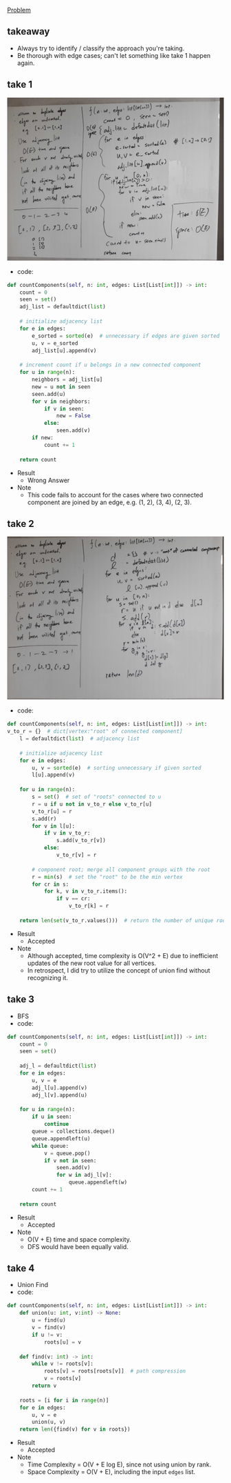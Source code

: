  [Problem](https://leetcode.com/problems/number-of-connected-components-in-an-undirected-graph/)

## takeaway
- Always try to identify / classify the approach you're taking.
- Be thorough with edge cases; can't let something like take 1 happen again.

## take 1
![](img-1.jpg)
- code:
```python
def countComponents(self, n: int, edges: List[List[int]]) -> int:
    count = 0
    seen = set()
    adj_list = defaultdict(list)

    # initialize adjacency list
    for e in edges:
        e_sorted = sorted(e)  # unnecessary if edges are given sorted
        u, v = e_sorted
        adj_list[u].append(v)

    # increment count if u belongs in a new connected component
    for u in range(n):
        neighbors = adj_list[u]
        new = u not in seen
        seen.add(u)
        for v in neighbors:
            if v in seen:
                new = False
            else:
                seen.add(v)
        if new:
            count += 1

    return count
```
- Result
    - Wrong Answer
- Note
    - This code fails to account for the cases where two connected component
      are joined by an edge, e.g. (1, 2), (3, 4), (2, 3).

## take 2
![](img-2.jpg)
- code:
```python
def countComponents(self, n: int, edges: List[List[int]]) -> int:
v_to_r = {}  # dict[vertex:"root" of connected component]
    l = defaultdict(list)  # adjacency list

    # initialize adjacency list
    for e in edges:
        u, v = sorted(e)  # sorting unnecessary if given sorted
        l[u].append(v)

    for u in range(n):
        s = set()  # set of "roots" connected to u
        r = u if u not in v_to_r else v_to_r[u]
        v_to_r[u] = r
        s.add(r)
        for v in l[u]:
            if v in v_to_r:
                s.add(v_to_r[v])
            else:
                v_to_r[v] = r

        # component root; merge all component groups with the root
        r = min(s)  # set the "root" to be the min vertex
        for cr in s:
            for k, v in v_to_r.items():
                if v == cr:
                    v_to_r[k] = r

    return len(set(v_to_r.values()))  # return the number of unique roots
```
- Result
    - Accepted
- Note
    - Although accepted, time complexity is O(V^2 + E) due to inefficient
      updates of the new root value for all vertices.
    - In retrospect, I did try to utilize the concept of union find without
      recognizing it.

## take 3
- BFS
- code:
```python
def countComponents(self, n: int, edges: List[List[int]]) -> int:
    count = 0
    seen = set()

    adj_l = defaultdict(list)
    for e in edges:
        u, v = e
        adj_l[u].append(v)
        adj_l[v].append(u)

    for u in range(n):
        if u in seen:
            continue
        queue = collections.deque()
        queue.appendleft(u)
        while queue:
            v = queue.pop()
            if v not in seen:
                seen.add(v)
                for w in adj_l[v]:
                    queue.appendleft(w)
        count += 1

    return count
```
- Result
    - Accepted
- Note
    - O(V + E) time and space complexity.
    - DFS would have been equally valid.

## take 4
- Union Find
- code:
```python
def countComponents(self, n: int, edges: List[List[int]]) -> int:
    def union(u: int, v:int) -> None:
        u = find(u)
        v = find(v)
        if u != v:
            roots[u] = v

    def find(v: int) -> int:
        while v != roots[v]:
            roots[v] = roots[roots[v]]  # path compression
            v = roots[v]
        return v

    roots = [i for i in range(n)]
    for e in edges:
        u, v = e
        union(u, v)
    return len({find(v) for v in roots})
```
- Result
    - Accepted
- Note
    - Time Complexity = O(V + E log E), since not using union by rank.
    - Space Complexity = O(V + E), including the input `edges` list.

